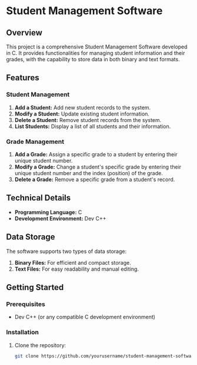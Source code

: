 # Student Management Software

## Overview

This project is a comprehensive Student Management Software developed in C. It provides functionalities for managing student information and their grades, with the capability to store data in both binary and text formats.

## Features

### Student Management
1. **Add a Student:** Add new student records to the system.
2. **Modify a Student:** Update existing student information.
3. **Delete a Student:** Remove student records from the system.
4. **List Students:** Display a list of all students and their information.

### Grade Management
1. **Add a Grade:** Assign a specific grade to a student by entering their unique student number.
2. **Modify a Grade:** Change a student's specific grade by entering their unique student number and the index (position) of the grade.
3. **Delete a Grade:** Remove a specific grade from a student's record.

## Technical Details

- **Programming Language:** C
- **Development Environment:** Dev C++

## Data Storage

The software supports two types of data storage:
1. **Binary Files:** For efficient and compact storage.
2. **Text Files:** For easy readability and manual editing.

## Getting Started

### Prerequisites

- Dev C++ (or any compatible C development environment)

### Installation

1. Clone the repository:
   ```bash
   git clone https://github.com/yourusername/student-management-software.git
